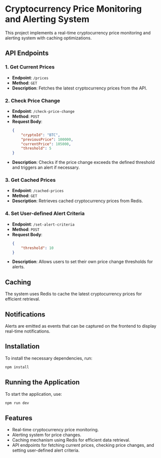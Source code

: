 # Cryptocurrency Price Monitoring and Alerting System

This project implements a real-time cryptocurrency price monitoring and alerting system with caching optimizations.

## API Endpoints

### 1. Get Current Prices
- **Endpoint**: `/prices`
- **Method**: `GET`
- **Description**: Fetches the latest cryptocurrency prices from the API.

### 2. Check Price Change
- **Endpoint**: `/check-price-change`
- **Method**: `POST`
- **Request Body**:
    ```json
    {
        "cryptoId": "BTC",
        "previousPrice": 100000,
        "currentPrice": 105000,
        "threshold": 5
    }
    ```
- **Description**: Checks if the price change exceeds the defined threshold and triggers an alert if necessary.

### 3. Get Cached Prices
- **Endpoint**: `/cached-prices`
- **Method**: `GET`
- **Description**: Retrieves cached cryptocurrency prices from Redis.

### 4. Set User-defined Alert Criteria
- **Endpoint**: `/set-alert-criteria`
- **Method**: `POST`
- **Request Body**:
    ```json
    {
        "threshold": 10
    }
    ```
- **Description**: Allows users to set their own price change thresholds for alerts.

## Caching
The system uses Redis to cache the latest cryptocurrency prices for efficient retrieval.

## Notifications
Alerts are emitted as events that can be captured on the frontend to display real-time notifications.

## Installation
To install the necessary dependencies, run:
```bash
npm install
```

## Running the Application
To start the application, use:
```bash
npm run dev
```

## Features
- Real-time cryptocurrency price monitoring.
- Alerting system for price changes.
- Caching mechanism using Redis for efficient data retrieval.
- API endpoints for fetching current prices, checking price changes, and setting user-defined alert criteria.

